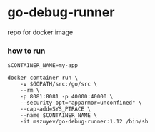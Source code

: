 # go-debug-runner
repo for docker image

### how to run

```
$CONTAINER_NAME=my-app

docker container run \
    -v $GOPATH/src:/go/src \
    --rm \
    -p 8081:8081 -p 40000:40000 \
    --security-opt="apparmor=unconfined" \
    --cap-add=SYS_PTRACE \
    --name $CONTAINER_NAME \
    -it mszuyev/go-debug-runner:1.12 /bin/sh
```
